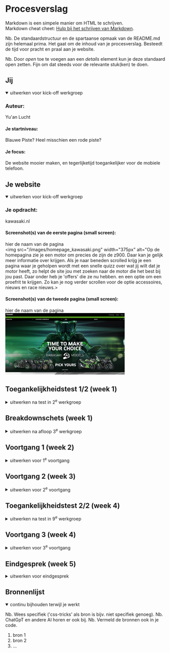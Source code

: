 # Procesverslag
Markdown is een simpele manier om HTML te schrijven.  
Markdown cheat cheet: [Hulp bij het schrijven van Markdown](https://github.com/adam-p/markdown-here/wiki/Markdown-Cheatsheet).

Nb. De standaardstructuur en de spartaanse opmaak van de README.md zijn helemaal prima. Het gaat om de inhoud van je procesverslag. Besteedt de tijd voor pracht en praal aan je website.

Nb. Door *open* toe te voegen aan een *details* element kun je deze standaard open zetten. Fijn om dat steeds voor de relevante stuk(ken) te doen.





## Jij

<details open>
  <summary>uitwerken voor kick-off werkgroep</summary>

  ### Auteur:
  Yu'an Lucht

  #### Je startniveau:
  Blauwe Piste? Heel misschien een rode piste?

  #### Je focus:
  De website mooier maken, en tegerlijketijd toegankelijker voor de mobiele telefoon. 
 
</details>





## Je website

<details open>
  <summary>uitwerken voor kick-off werkgroep</summary>

  ### Je opdracht:
  kawasaki.nl

  #### Screenshot(s) van de eerste pagina (small screen): 
  hier de naam van de pagina  
  <img src="/images/homepage_kawasaki.png" width="375px" alt="Op de homepagina zie je een motor om precies de zijn de z900. Daar kan je gelijk meer informatie over krijgen.
  Als je naar beneden scrolled krijg je een pagina waar je geholpen wordt met een snelle quizz over wat jij wilt dat je motor heeft, zo helpt de site jou met zoeken naar de motor
  die het best bij jou past. Daar onder heb je 'offers' die ze nu hebben. en een optie om een proefrit te krijgen. Zo kan je nog verder scrollen voor de optie accessoires, nieuws en race nieuws.>

  #### Screenshot(s) van de tweede pagina (small screen):
  hier de naam van de pagina  
  <img src="/images/a2_kawasaki.png" width="375px" alt="Op de A2 pagina kun je alle motoren zien die de mogelijkheid hebben om op A2 kenteken gezet kunnen worden. Deze opties zie je in een slide show
  als je naar beneden scrolled zie je veel verschillende motoren waarbij je meer kan ontdekken.">
 
</details>



## Toegankelijkheidstest 1/2 (week 1)

<details>
  <summary>uitwerken na test in 2<sup>e</sup> werkgroep</summary>

  ### Bevindingen
  Lijst met je bevindingen die in de test naar voren kwamen:
  -De website is niet te gebruiken op de telefoon
  -Content mist op telefoon formaat
  -Scrollen gaat lastig op telefoon
  -Animaties werken wel maar stroef (scrol animatie)
  -Code is NIET samantisch
  -De website is ook niet / lastig te gebruiken met je keyboard
  -De website gebruikt geen H1's en geen Li/ul/ol

</details>



## Breakdownschets (week 1)

<details>
  <summary>uitwerken na afloop 3<sup>e</sup> werkgroep</summary>

  ### de hele pagina: 
  <img src="/images/Frame-1-schetsen.png" width="375px" alt="breakdown van de hele pagina">

  ### dynamisch deel (bijv menu): 
  <img src="readme-images/dummy-plaatje.jpg" width="375px" alt="breakdown van een dynamisch deel">

  ### wellicht nog een dynamisch deel (bijv filter): 
  <img src="readme-images/dummy-plaatje.jpg" width="375px" alt="breakdown van nog een dynamisch deel">

</details>





## Voortgang 1 (week 2)

<details>
  <summary>uitwerken voor 1<sup>e</sup> voortgang</summary>

  ### Stand van zaken
  Het opzetten van de HTML was goed te doen, ik merk zeker een verschil tuseen samanische coden en alleen maar divjes en classes. Ik heb ook geleerd hoe ik een formulier goed moet schrijven. Css gaat was stroefer omdat ik meer nu niet met divjes moet werken maar andere termen die ik nog niet ken.


  ### Agenda voor meeting
  samen met je groepje opstellen

  | Yuan           | Anna               | stefan       | levi             |
  | ---            | ---                | ---          | ---              |
  | Hoe ik een     | Afbeelding plaatsen| website goed | en dan ik dat    |
  | grid correct   |in html met een link| responsive   | dit wil ik zeker |
  | correct moet   |is dat oke? en of   | inrichten en | ...              |
    schrijven en    meerdere secties oke  hoe pas ik 
    toepassen       oke zijn.             een image 
                                          groote aan op
                                          beide formaten

  ### Verslag van meeting
  hier na afloop snel de uitkomsten van de meeting vastleggen

  - punt 1
  - punt 2
  - nog een punt
  - ...

</details>





## Voortgang 2 (week 3)

<details>
  <summary>uitwerken voor 2<sup>e</sup> voortgang</summary>

  ### Stand van zaken
  hier dit ging goed & dit was lastig (neem ook screenshots op van delen van je website en code)


  ### Agenda voor meeting
  samen met je groepje opstellen

  | student 1      | student 2          | student 3    | student 4        |
  | ---            | ---                | ---          | ---              |
  | dit bespreken  | en dit             | en ik dit    | en dan ik dat    |
  | en dat ook nog | dit als er tijd is | nog een punt | dit wil ik zeker |
  | ...            | ...                | ...          | ...              |


  ### Verslag van meeting
  hier na afloop snel de uitkomsten van de meeting vastleggen

  - punt 1
  - punt 2
  - nog een punt
- ...

</details>





## Toegankelijkheidstest 2/2 (week 4)

<details>
  <summary>uitwerken na test in 9<sup>e</sup> werkgroep</summary>

  ### Bevindingen
  Lijst met je bevindingen die in de test naar voren kwamen (geef ook aan wat er verbeterd is):

</details>





## Voortgang 3 (week 4)

<details>
  <summary>uitwerken voor 3<sup>e</sup> voortgang</summary>

  ### Stand van zaken
  hier dit ging goed & dit was lastig (neem ook screenshots op van delen van je website en code)


  ### Agenda voor meeting
  samen met je groepje opstellen

  | student 1      | student 2          | student 3    | student 4        |
  | ---            | ---                | ---          | ---              |
  | dit bespreken  | en dit             | en ik dit    | en dan ik dat    |
  | en dat ook nog | dit als er tijd is | nog een punt | dit wil ik zeker |
  | ...            | ...                | ...          | ...              |


  ### Verslag van meeting
  hier na afloop snel de uitkomsten van de meeting vastleggen

  - punt 1
  - punt 2
  - nog een punt
  - ...

</details>





## Eindgesprek (week 5)

<details>
  <summary>uitwerken voor eindgesprek</summary>

  ### Je uitkomst - karakteristiek screenshots:
  <img src="readme-images/dummy-plaatje.jpg" width="375px" alt="uitomst opdracht 1">


  ### Dit ging goed/Heb ik geleerd: 
  Korte omschrijving met plaatjes

  <img src="readme-images/dummy-plaatje.jpg" width="375px" alt="top">


  ### Dit was lastig/Is niet gelukt:
  Korte omschrijving met plaatjes

  <img src="readme-images/dummy-plaatje.jpg" width="375px" alt="bummer">
</details>





## Bronnenlijst

<details open>
  <summary>continu bijhouden terwijl je werkt</summary>

  Nb. Wees specifiek ('css-tricks' als bron is bijv. niet specifiek genoeg). 
  Nb. ChatGpT en andere AI horen er ook bij.
  Nb. Vermeld de bronnen ook in je code.

  1. bron 1
  2. bron 2
  3. ...

</details>